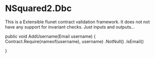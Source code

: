 # NSquared2.Dbc

This is a Extensible flunet contract validation framework. It does not not have any support for invariant checks.
Just inputs and outputs... 

public void AddUsername(Email username)
{
    Contract.Require(nameof(username), username)
            .NotNull()
            .IsEmail()
            
}

